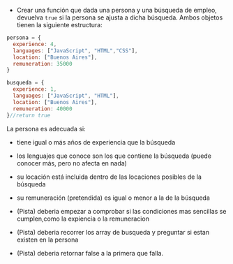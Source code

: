 - Crear una función que dada una persona y una búsqueda de empleo, devuelva `true` si la persona se ajusta a dicha búsqueda. Ambos objetos tienen la siguiente estructura:

```javascript
persona = {
  experience: 4,
  languages: ["JavaScript", "HTML","CSS"],
  location: ["Buenos Aires"],
  remuneration: 35000
}

busqueda = {
  experience: 1,
  languages: ["JavaScript", "HTML"],
  location: ["Buenos Aires"],
  remuneration: 40000
}//return true
```

La persona es adecuada si:

- tiene igual o más años de experiencia que la búsqueda
- los lenguajes que conoce son los que contiene la búsqueda (puede conocer más, pero no afecta en nada)
- su locación está incluida dentro de las locaciones posibles de la búsqueda
- su remuneración (pretendida) es igual o menor a la de la búsqueda

- (Pista) deberia empezar a comprobar si las condiciones mas sencillas se cumplen,como la expiencia o la remuneracion
- (Pista) deberia recorrer los array de busqueda y preguntar si estan existen en la persona
- (Pista) deberia retornar false a la primera que falla.